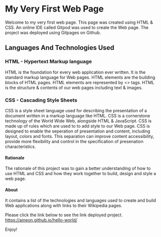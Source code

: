 # My Very First Web Page

Welcome to my very first web page.
This page was created using HTML & CSS.
An online IDE called Gitpod was used to create the Web page. The project was deployed using Gitpages on Github.

## Languages And Technologies Used
### HTML - Hypertext Markup language
HTML is the foundation for every web application ever written. It is the standard markup language for Web pages. HTML elements are the building blocks of HTML pages. HTML elements are represented by <> tags.
HTML is the structure & contents of our web pages including text & images. 

### CSS - Cascading Style Sheets
CSS is a style sheet language used for describing the presentation of a document written in a markup language like HTML. CSS is a cornerstone technology of the World Wide Web, alongside HTML & JavaScript. CSS is made up of rules which are used to to add style to our Web page. CSS is designed to enable the seperation of presentation and content, including layout, colors and fonts. This separation can improve content accessibility, provide more flexibility and control in the specification of presenation characteristics.

#### Rationale
The rationale of this project was to gain a better understanding of how to use HTML and CSS and how they work together to build, design and style a web page. 

#### About
It contains a list of the technologies and languages used to create and build Web applications along with links to their Wikipedia pages.

Please click the link below to see the link deployed project.
<https://aineon.github.io/hello-world/>

Enjoy!